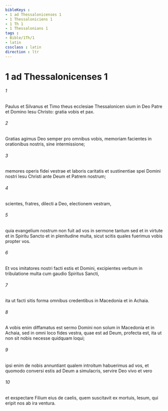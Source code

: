 ```yaml
---
bibleKeys : 
- 1 ad Thessalonicenses 1
- 1 Thessaloniciens 1
- 1 Th 1
- 1 Thessalonians 1
tags : 
- Bible/1Th/1
- latin
cssclass : latin
direction : ltr
---
```


# 1 ad Thessalonicenses 1

###### 1
Paulus et Silvanus et Timo theus ecclesiae Thessalonicen sium in Deo Patre et Domino Iesu Christo: gratia vobis et pax.
###### 2
Gratias agimus Deo semper pro omnibus vobis, memoriam facientes in orationibus nostris, sine intermissione; 
###### 3
memores operis fidei vestrae et laboris caritatis et sustinentiae spei Domini nostri Iesu Christi ante Deum et Patrem nostrum; 
###### 4
scientes, fratres, dilecti a Deo, electionem vestram, 
###### 5
quia evangelium nostrum non fuit ad vos in sermone tantum sed et in virtute et in Spiritu Sancto et in plenitudine multa, sicut scitis quales fuerimus vobis propter vos.
###### 6
Et vos imitatores nostri facti estis et Domini, excipientes verbum in tribulatione multa cum gaudio Spiritus Sancti, 
###### 7
ita ut facti sitis forma omnibus credentibus in Macedonia et in Achaia. 
###### 8
A vobis enim diffamatus est sermo Domini non solum in Macedonia et in Achaia, sed in omni loco fides vestra, quae est ad Deum, profecta est, ita ut non sit nobis necesse quidquam loqui; 
###### 9
ipsi enim de nobis annuntiant qualem introitum habuerimus ad vos, et quomodo conversi estis ad Deum a simulacris, servire Deo vivo et vero 
###### 10
et exspectare Filium eius de caelis, quem suscitavit ex mortuis, Iesum, qui eripit nos ab ira ventura.
